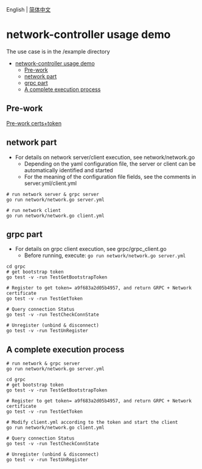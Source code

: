 English | [简体中文](./demo-usage_CN.md)

# network-controller usage demo

The use case is in the /example directory

* [network-controller usage demo](#network-controller-usage-demo)
   * [Pre-work](#pre-work)
   * [network part](#network-part)
   * [grpc part](#grpc-part)
   * [A complete execution process](#a-complete-execution-process)

## Pre-work

[Pre-work certs+token](https://github.com/Litekube/network-controller/tree/main#pre-work)

## network part

- For details on network server/client execution, see network/network.go
    - Depending on the yaml configuration file, the server or client can be automatically identified and started
    - For the meaning of the configuration file fields, see the comments in server.yml/client.yml

```shell
# run network server & grpc server
go run network/network.go server.yml

# run network client
go run network/network.go client.yml
```

## grpc part

- For details on grpc client execution, see grpc/grpc_client.go
    - Before running, execute: `go run network/network.go server.yml`

```shell
cd grpc
# get bootstrap token
go test -v -run TestGetBootstrapToken

# Register to get token= a9f683a2d05b4957, and return GRPC + Network certificate
go test -v -run TestGetToken

# Query connection Status
go test -v -run TestCheckConnState 

# Unregister (unbind & disconnect)
go test -v -run TestUnRegister 
```

## A complete execution process

```shell
# run network & grpc server
go run network/network.go server.yml

cd grpc
# get bootstrap token
go test -v -run TestGetBootstrapToken

# Register to get token= a9f683a2d05b4957, and return GRPC + Network certificate
go test -v -run TestGetToken

# Modify client.yml according to the token and start the client
go run network/network.go client.yml

# Query connection Status
go test -v -run TestCheckConnState 

# Unregister (unbind & disconnect)
go test -v -run TestUnRegister 
```

